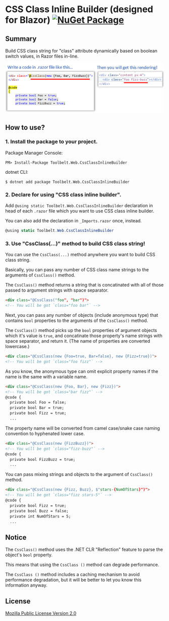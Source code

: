 # CSS Class Inline Builder (designed for Blazor) [![NuGet Package](https://img.shields.io/nuget/v/Toolbelt.Web.CssClassInlineBuilder.svg)](https://www.nuget.org/packages/Toolbelt.Web.CssClassInlineBuilder/)

## Summary

Build CSS class string for "class" attribute dynamically based on boolean switch values, in Razor files in-line.

![fig1](https://raw.githubusercontent.com/jsakamoto/CssClassInlineBuilder/master/assets/fig1.png)

## How to use?

### 1. Install the package to your project.

Package Manager Console:

```shell
PM> Install-Package Toolbelt.Web.CssClassInlineBuilder
```

dotnet CLI:

```shell
$ dotnet add package Toolbelt.Web.CssClassInlineBuilder
```

### 2. Declare for using "CSS class inline builder".

Add `@using static Toolbelt.Web.CssClassInlineBuilder` declaration in head of each `.razor` file which you want to use CSS class inline builder.

You can also add the declaration in `_Imports.razor` once, instead.

```csharp
@using static Toolbelt.Web.CssClassInlineBuilder
```

### 3. Use "CssClass(...)" method to build  CSS class string!

You can use the `CssClass(...)` method anywhere you want to build CSS class string.

Basically, you can pass any number of CSS class name strings to the arguments of `CssClass()` method.

The `CssClass()` method returns a string that is concatinated with all of those passed to argument strings with space separator.

```html
<div class="@CssClass("foo", "bar")">
<!-- You will be got `class="foo bar"` -->
```

Next, you can pass any number of objects (include anonymous type) that contains `bool` properties to the arguments of the `CssClass()` method.

The `CssClass()` method picks up the `bool` properties of argument objects which it's value is `true`, and concatinate those property's name strings with space separator, and return it. (The name of properties are converted lowercase.)

```html
<div class="@CssClass(new {Foo=true, Bar=false}, new {Fizz=true})">
<!-- You will be got `class="foo fizz"` -->
```

As you know, the anonymous type can omit explicit property names if the name is the same with a variable name.

```html
<div class="@CssClass(new {Foo, Bar}, new {Fizz})">
<!-- You will be got `class="bar fizz"` -->
@code {
  private bool Foo = false;
  private bool Bar = true;
  private bool Fizz = true;
  ...
```

The property name will be converted from camel case/snake case naming convention to hyphenated lower case.

```html
<div class="@CssClass(new {FizzBuzz})">
<!-- You will be got `class="fizz-buzz"` -->
@code {
  private bool FizzBuzz = true;
  ...
```

You can pass mixing strings and objects to the argument of `CssClass()` method.

```html
<div class="@CssClass(new {Fizz, Buzz}, $"stars-{NumOfStars}")">
<!-- You will be got `class="fizz stars-5"` -->
@code {
  private bool Fizz = true;
  private bool Buzz = false;
  private int NumOfStars = 5;
  ...
```

## Notice

The `CssClass()` method uses the .NET CLR "Reflection" feature to parse the object's `bool` property.

This means that using the `CssClass ()` method can degrade performance.

The `CssClass ()` method includes a caching mechanism to avoid performance degradation, but it will be better to let you know this information anyway.

## License

[Mozilla Public License Version 2.0](https://github.com/jsakamoto/CssClassInlineBuilder/blob/master/LICENSE)